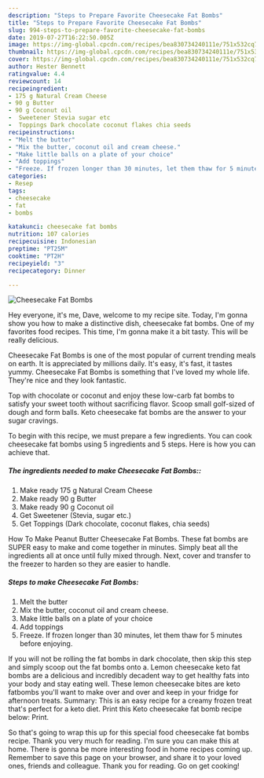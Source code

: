 ```yaml
---
description: "Steps to Prepare Favorite Cheesecake Fat Bombs"
title: "Steps to Prepare Favorite Cheesecake Fat Bombs"
slug: 994-steps-to-prepare-favorite-cheesecake-fat-bombs
date: 2019-07-27T16:22:50.005Z
image: https://img-global.cpcdn.com/recipes/bea830734240111e/751x532cq70/cheesecake-fat-bombs-recipe-main-photo.jpg
thumbnail: https://img-global.cpcdn.com/recipes/bea830734240111e/751x532cq70/cheesecake-fat-bombs-recipe-main-photo.jpg
cover: https://img-global.cpcdn.com/recipes/bea830734240111e/751x532cq70/cheesecake-fat-bombs-recipe-main-photo.jpg
author: Hester Bennett
ratingvalue: 4.4
reviewcount: 14
recipeingredient:
- 175 g Natural Cream Cheese
- 90 g Butter
- 90 g Coconut oil
-  Sweetener Stevia sugar etc
-  Toppings Dark chocolate coconut flakes chia seeds
recipeinstructions:
- "Melt the butter"
- "Mix the butter, coconut oil and cream cheese."
- "Make little balls on a plate of your choice"
- "Add toppings"
- "Freeze. If frozen longer than 30 minutes, let them thaw for 5 minutes before enjoying."
categories:
- Resep
tags:
- cheesecake
- fat
- bombs

katakunci: cheesecake fat bombs
nutrition: 107 calories
recipecuisine: Indonesian
preptime: "PT25M"
cooktime: "PT2H"
recipeyield: "3"
recipecategory: Dinner

---
```



![Cheesecake Fat Bombs](https://img-global.cpcdn.com/recipes/bea830734240111e/751x532cq70/cheesecake-fat-bombs-recipe-main-photo.jpg)

Hey everyone, it's me, Dave, welcome to my recipe site. Today, I'm gonna show you how to make a distinctive dish, cheesecake fat bombs. One of my favorites food recipes. This time, I'm gonna make it a bit tasty. This will be really delicious.

Cheesecake Fat Bombs is one of the most popular of current trending meals on earth. It is appreciated by millions daily. It's easy, it's fast, it tastes yummy. Cheesecake Fat Bombs is something that I've loved my whole life. They're nice and they look fantastic.

Top with chocolate or coconut and enjoy these low-carb fat bombs to satisfy your sweet tooth without sacrificing flavor. Scoop small golf-sized of dough and form balls. Keto cheesecake fat bombs are the answer to your sugar cravings.


To begin with this recipe, we must prepare a few ingredients. You can cook cheesecake fat bombs using 5 ingredients and 5 steps. Here is how you can achieve that.

##### The ingredients needed to make Cheesecake Fat Bombs::

1. Make ready 175 g Natural Cream Cheese
1. Make ready 90 g Butter
1. Make ready 90 g Coconut oil
1. Get  Sweetener (Stevia, sugar etc.)
1. Get  Toppings (Dark chocolate, coconut flakes, chia seeds)


How To Make Peanut Butter Cheesecake Fat Bombs. These fat bombs are SUPER easy to make and come together in minutes. Simply beat all the ingredients all at once until fully mixed through. Next, cover and transfer to the freezer to harden so they are easier to handle. 

##### Steps to make Cheesecake Fat Bombs:

1. Melt the butter
1. Mix the butter, coconut oil and cream cheese.
1. Make little balls on a plate of your choice
1. Add toppings
1. Freeze. If frozen longer than 30 minutes, let them thaw for 5 minutes before enjoying.


If you will not be rolling the fat bombs in dark chocolate, then skip this step and simply scoop out the fat bombs onto a. Lemon cheesecake keto fat bombs are a delicious and incredibly decadent way to get healthy fats into your body and stay eating well. These lemon cheesecake bites are keto fatbombs you&#39;ll want to make over and over and keep in your fridge for afternoon treats. Summary: This is an easy recipe for a creamy frozen treat that&#39;s perfect for a keto diet. Print this Keto cheesecake fat bomb recipe below: Print. 

So that's going to wrap this up for this special food cheesecake fat bombs recipe. Thank you very much for reading. I'm sure you can make this at home. There is gonna be more interesting food in home recipes coming up. Remember to save this page on your browser, and share it to your loved ones, friends and colleague. Thank you for reading. Go on get cooking!
